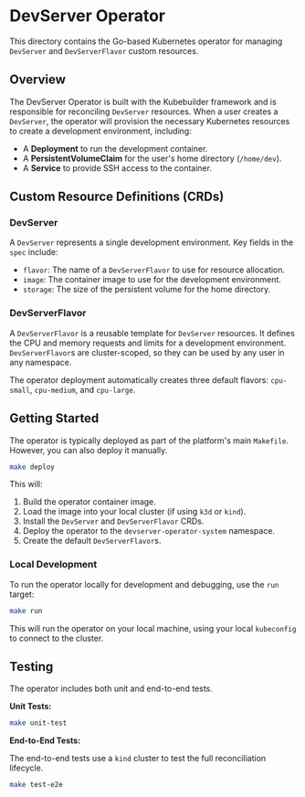 # DevServer Operator

This directory contains the Go-based Kubernetes operator for managing `DevServer` and `DevServerFlavor` custom resources.

## Overview

The DevServer Operator is built with the Kubebuilder framework and is responsible for reconciling `DevServer` resources. When a user creates a `DevServer`, the operator will provision the necessary Kubernetes resources to create a development environment, including:

- A **Deployment** to run the development container.
- A **PersistentVolumeClaim** for the user's home directory (`/home/dev`).
- A **Service** to provide SSH access to the container.

## Custom Resource Definitions (CRDs)

### DevServer

A `DevServer` represents a single development environment. Key fields in the `spec` include:

- `flavor`: The name of a `DevServerFlavor` to use for resource allocation.
- `image`: The container image to use for the development environment.
- `storage`: The size of the persistent volume for the home directory.

### DevServerFlavor

A `DevServerFlavor` is a reusable template for `DevServer` resources. It defines the CPU and memory requests and limits for a development environment. `DevServerFlavor`s are cluster-scoped, so they can be used by any user in any namespace.

The operator deployment automatically creates three default flavors: `cpu-small`, `cpu-medium`, and `cpu-large`.

## Getting Started

The operator is typically deployed as part of the platform's main `Makefile`. However, you can also deploy it manually.

```bash
make deploy
```

This will:
1. Build the operator container image.
2. Load the image into your local cluster (if using `k3d` or `kind`).
3. Install the `DevServer` and `DevServerFlavor` CRDs.
4. Deploy the operator to the `devserver-operator-system` namespace.
5. Create the default `DevServerFlavor`s.

### Local Development

To run the operator locally for development and debugging, use the `run` target:

```bash
make run
```

This will run the operator on your local machine, using your local `kubeconfig` to connect to the cluster.

## Testing

The operator includes both unit and end-to-end tests.

**Unit Tests:**

```bash
make unit-test
```

**End-to-End Tests:**

The end-to-end tests use a `kind` cluster to test the full reconciliation lifecycle.

```bash
make test-e2e
```

